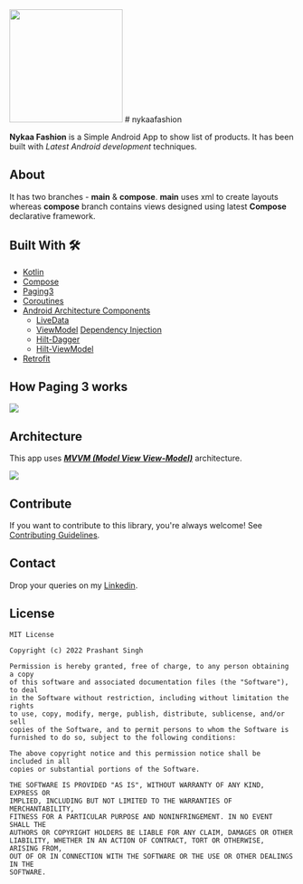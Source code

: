<img src="ssgif.gif" width="200">
# nykaafashion

**Nykaa Fashion** is a Simple Android App to show list of products. It has been built with *Latest Android development* techniques. 

## About
It has two branches - **main** & **compose**. 
**main** uses xml to create layouts whereas **compose** branch contains views designed using latest **Compose** declarative framework.


## Built With 🛠
- [Kotlin](https://kotlinlang.org/)
- [Compose](https://developer.android.com/jetpack/compose)
- [Paging3](https://developer.android.com/topic/libraries/architecture/paging/v3-overview)
- [Coroutines](https://kotlinlang.org/docs/reference/coroutines-overview.html)
- [Android Architecture Components](https://developer.android.com/topic/libraries/architecture)
  - [LiveData](https://developer.android.com/topic/libraries/architecture/livedata)
  - [ViewModel](https://developer.android.com/topic/libraries/architecture/viewmodel)
   [Dependency Injection](https://developer.android.com/training/dependency-injection) 
  - [Hilt-Dagger](https://dagger.dev/hilt/)
  - [Hilt-ViewModel](https://developer.android.com/training/dependency-injection/hilt-jetpack)
- [Retrofit](https://square.github.io/retrofit/)

## How Paging 3 works
![](https://miro.medium.com/max/1400/1*j0e8mepFZOGmiJf6p3uIBw.webp) 

## Architecture
This app uses [***MVVM (Model View View-Model)***](https://developer.android.com/jetpack/docs/guide#recommended-app-arch) architecture.

![](https://developer.android.com/topic/libraries/architecture/images/final-architecture.png)


## Contribute
If you want to contribute to this library, you're always welcome!
See [Contributing Guidelines](CONTRIBUTING.md). 

## Contact
Drop your queries on my [Linkedin](https://www.linkedin.com/in/prashantappdeveloper).

## License
```
MIT License

Copyright (c) 2022 Prashant Singh

Permission is hereby granted, free of charge, to any person obtaining a copy
of this software and associated documentation files (the "Software"), to deal
in the Software without restriction, including without limitation the rights
to use, copy, modify, merge, publish, distribute, sublicense, and/or sell
copies of the Software, and to permit persons to whom the Software is
furnished to do so, subject to the following conditions:

The above copyright notice and this permission notice shall be included in all
copies or substantial portions of the Software.

THE SOFTWARE IS PROVIDED "AS IS", WITHOUT WARRANTY OF ANY KIND, EXPRESS OR
IMPLIED, INCLUDING BUT NOT LIMITED TO THE WARRANTIES OF MERCHANTABILITY,
FITNESS FOR A PARTICULAR PURPOSE AND NONINFRINGEMENT. IN NO EVENT SHALL THE
AUTHORS OR COPYRIGHT HOLDERS BE LIABLE FOR ANY CLAIM, DAMAGES OR OTHER
LIABILITY, WHETHER IN AN ACTION OF CONTRACT, TORT OR OTHERWISE, ARISING FROM,
OUT OF OR IN CONNECTION WITH THE SOFTWARE OR THE USE OR OTHER DEALINGS IN THE
SOFTWARE.
```
